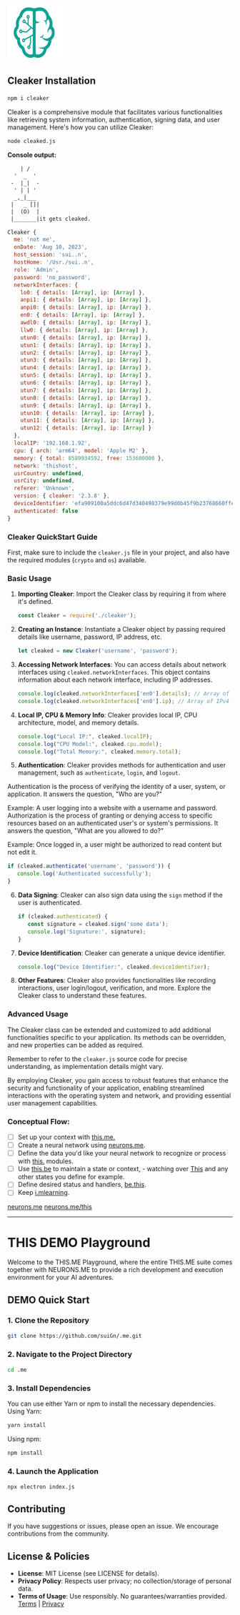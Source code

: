 <img src="./_._.svg" alt="SVG Image" width="123" height="123" style="width123px; height:123px;">

## Cleaker Installation 

```bash
npm i cleaker
```

Cleaker is a comprehensive module that facilitates various functionalities like retrieving system information, authentication, signing data, and user management. Here's how you can utilize Cleaker:

```bash
node cleaked.js
```

**Console output:**

```text
  	| /
  '  _  '
 -  |_|  -
  ' | | '
  _,_|___
 |   _ []|
 |  (O)  |
 |_______|it gets cleaked.
```

```javascript
Cleaker {
  me: 'not me',
  onDate: 'Aug 10, 2023',
  host_session: 'sui..n',
  hostHome: '/Usr./sui..n',
  role: 'Admin',
  password: 'no_password',
  networkInterfaces: {
    lo0: { details: [Array], ip: [Array] },
    anpi1: { details: [Array], ip: [Array] },
    anpi0: { details: [Array], ip: [Array] },
    en0: { details: [Array], ip: [Array] },
    awdl0: { details: [Array], ip: [Array] },
    llw0: { details: [Array], ip: [Array] },
    utun0: { details: [Array], ip: [Array] },
    utun1: { details: [Array], ip: [Array] },
    utun2: { details: [Array], ip: [Array] },
    utun3: { details: [Array], ip: [Array] },
    utun4: { details: [Array], ip: [Array] },
    utun5: { details: [Array], ip: [Array] },
    utun6: { details: [Array], ip: [Array] },
    utun7: { details: [Array], ip: [Array] },
    utun8: { details: [Array], ip: [Array] },
    utun9: { details: [Array], ip: [Array] },
    utun10: { details: [Array], ip: [Array] },
    utun11: { details: [Array], ip: [Array] },
    utun12: { details: [Array], ip: [Array] }
  },
  localIP: '192.168.1.92',
  cpu: { arch: 'arm64', model: 'Apple M2' },
  memory: { total: 8589934592, free: 153600000 },
  network: 'thishost',
  usrCountry: undefined,
  usrCity: undefined,
  referer: 'Unknown',
  version: { cleaker: '2.3.8' },
  deviceIdentifier: 'efa909100a5ddc6d47d340498379e99d0b45f9b23768660ffedb86198cc73407',
  authenticated: false
}
```
### Cleaker QuickStart Guide
First, make sure to include the `cleaker.js` file in your project, and also have the required modules (`crypto` and `os`) available.

### Basic Usage
1. **Importing Cleaker**: Import the Cleaker class by requiring it from where it's defined.
   ```js
   const Cleaker = require('./cleaker');
   ```

2. **Creating an Instance**: Instantiate a Cleaker object by passing required details like username, password, IP address, etc.

   ```js
   let cleaked = new Cleaker('username', 'password');
   ```

3. **Accessing Network Interfaces**: You can access details about network interfaces using `cleaked.networkInterfaces`. This object contains information about each network interface, including IP addresses.

   ```js
   console.log(cleaked.networkInterfaces['en0'].details); // Array of network interface details
   console.log(cleaked.networkInterfaces['en0'].ip); // Array of IPv4 addresses
   ```

4. **Local IP, CPU & Memory Info**: Cleaker provides local IP, CPU architecture, model, and memory details.

   ```js
   console.log("Local IP:", cleaked.localIP);
   console.log("CPU Model:", cleaked.cpu.model);
   console.log("Total Memory:", cleaked.memory.total);
   ```

5. **Authentication**: Cleaker provides methods for authentication and user management, such as `authenticate`, `login`, and `logout`.

Authentication is the process of verifying the identity of a user, system, or application. It answers the question, "Who are you?"

Example: A user logging into a website with a username and password.
Authorization is the process of granting or denying access to specific resources based on an authenticated user's or system's permissions. It answers the question, "What are you allowed to do?"

Example: Once logged in, a user might be authorized to read content but not edit it.


   ```js
   if (cleaked.authenticate('username', 'password')) {
      console.log('Authenticated successfully');
   }
   ```

6. **Data Signing**: Cleaker can also sign data using the `sign` method if the user is authenticated.

   ```js
   if (cleaked.authenticated) {
      const signature = cleaked.sign('some data');
      console.log('Signature:', signature);
   }
   ```

7. **Device Identification**: Cleaker can generate a unique device identifier.

   ```js
   console.log("Device Identifier:", cleaked.deviceIdentifier);
   ```

8. **Other Features**: Cleaker also provides functionalities like recording interactions, user login/logout, verification, and more. Explore the Cleaker class to understand these features.

### Advanced Usage

The Cleaker class can be extended and customized to add additional functionalities specific to your application. Its methods can be overridden, and new properties can be added as required.

Remember to refer to the `cleaker.js` source code for precise understanding, as implementation details might vary.

By employing Cleaker, you gain access to robust features that enhance the security and functionality of your application, enabling streamlined interactions with the operating system and network, and providing essential user management capabilities.

### Conceptual Flow:

- [ ] Set up your context with [this.me.](https://www.npmjs.com/package/this.me)
- [ ] Create a neural network using [neurons.me](https://www.neurons.me).
- [ ] Define the data you'd like your neural network to recognize or process with [this.](https://www.neurons.me/this) modules.
- [ ] Use [this.be](https://www.npmjs.com/package/this.be) to maintain a state or context, - watching over  [This](https://www.neurons.me/this) and any other states you define for example.
- [ ] Define desired status and handlers, [be.this](https://www.npmjs.com/package/be.this).
- [ ] Keep [i.mlearning](https://www.npmjs.com/package/i.mlearning).

[neurons.me](https://www.neurons.me)
[neurons.me/this](https://www.neurons.me/this)

------

# THIS DEMO Playground
Welcome to the THIS.ME Playground, where the entire THIS.ME suite comes together with NEURONS.ME to provide a rich development and execution environment for your AI adventures.
## DEMO Quick Start
### 1. Clone the Repository

```bash
git clone https://github.com/suiGn/.me.git
```
### 2. Navigate to the Project Directory
```bash
cd .me
```
### 3. Install Dependencies
You can use either Yarn or npm to install the necessary dependencies.
Using Yarn:
```bash
yarn install 
```
Using npm:
```bash
npm install
```
### 4. Launch the Application
```
npx electron index.js
```

## Contributing
If you have suggestions or issues, please open an issue. We encourage contributions from the community.
## License & Policies
- **License**: MIT License (see LICENSE for details).
- **Privacy Policy**: Respects user privacy; no collection/storage of personal data.
- **Terms of Usage**: Use responsibly. No guarantees/warranties provided. [Terms](https://www.neurons.me/terms-of-use) | [Privacy](https://www.neurons.me/privacy-policy)
